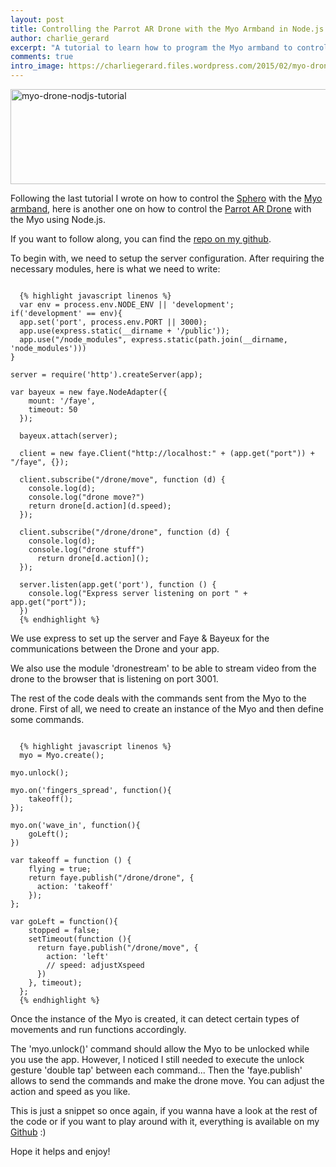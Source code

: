 ```yaml
---
layout: post
title: Controlling the Parrot AR Drone with the Myo Armband in Node.js
author: charlie_gerard
excerpt: "A tutorial to learn how to program the Myo armband to control the Parrot AR Drone using Node.js"
comments: true
intro_image: https://charliegerard.files.wordpress.com/2015/02/myo-drone-node.png?w=614&h=141
---
```


<a href="https://charliegerard.files.wordpress.com/2015/02/myo-drone-node.png"><img class="aligncenter size-full wp-image-136" src="https://charliegerard.files.wordpress.com/2015/02/myo-drone-node.png" alt="myo-drone-nodjs-tutorial" width="660" height="152" /></a>

Following the last tutorial I wrote on how to control the <a href="http://www.gosphero.com/" target="_blank">Sphero</a> with the <a href="https://www.thalmic.com/en/myo/" target="_blank">Myo armband</a>, here is another one on how to control the <a href="http://ardrone2.parrot.com/" target="_blank">Parrot AR Drone</a> with the Myo using Node.js.

If you want to follow along, you can find the <a title="Myo Drone" href="https://github.com/charliegerard/myo_drone" target="_blank">repo on my github</a>.

To begin with, we need to setup the server configuration. After requiring the necessary modules, here is what we need to write:
<pre><code>
  {% highlight javascript linenos %}
  var env = process.env.NODE_ENV || 'development';
if('development' == env){
  app.set('port', process.env.PORT || 3000);
  app.use(express.static(__dirname + '/public'));
  app.use("/node_modules", express.static(path.join(__dirname, 'node_modules')))
}

server = require('http').createServer(app);

var bayeux = new faye.NodeAdapter({
    mount: '/faye',
    timeout: 50
  });

  bayeux.attach(server);

  client = new faye.Client("http://localhost:" + (app.get("port")) + "/faye", {});

  client.subscribe("/drone/move", function (d) {
    console.log(d);
    console.log("drone move?")
    return drone[d.action](d.speed);
  });

  client.subscribe("/drone/drone", function (d) {
    console.log(d);
    console.log("drone stuff")
      return drone[d.action]();
  });

  server.listen(app.get('port'), function () {
    console.log("Express server listening on port " + app.get("port"));
  })
  {% endhighlight %}
</code></pre>
We use express to set up the server and Faye &amp; Bayeux for the communications between the Drone and your app.

We also use the module 'dronestream' to be able to stream video from the drone to the browser that is listening on port 3001.

The rest of the code deals with the commands sent from the Myo to the drone. First of all, we need to create an instance of the Myo and then define some commands.
<pre><code>
  {% highlight javascript linenos %}
  myo = Myo.create();

myo.unlock();

myo.on('fingers_spread', function(){
    takeoff();
});

myo.on('wave_in', function(){
    goLeft();
})

var takeoff = function () {
    flying = true;
    return faye.publish("/drone/drone", {
      action: 'takeoff'
    });
};

var goLeft = function(){
    stopped = false;
    setTimeout(function (){
      return faye.publish("/drone/move", {
        action: 'left'
        // speed: adjustXspeed
      })
    }, timeout);
  };
  {% endhighlight %}
</code></pre>
Once the instance of the Myo is created, it can detect certain types of movements and run functions accordingly.

The 'myo.unlock()' command should allow the Myo to be unlocked while you use the app. However, I noticed I still needed to execute the unlock gesture 'double tap' between each command... Then the 'faye.publish' allows to send the commands and make the drone move. You can adjust the action and speed as you like.

This is just a snippet so once again, if you wanna have a look at the rest of the code or if you want to play around with it, everything is available on my <a title="Github repository for Myo Drone" href="https://github.com/charliegerard/myo_drone" target="_blank">Github</a> :)

Hope it helps and enjoy!